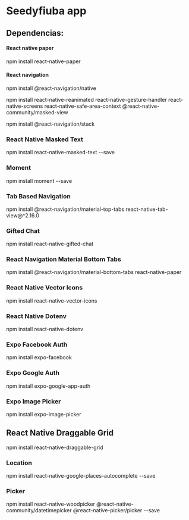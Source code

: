 # Seedyfiuba app


## Dependencias:



#### React native paper

npm install react-native-paper

#### React navigation

npm install @react-navigation/native

npm install react-native-reanimated react-native-gesture-handler react-native-screens react-native-safe-area-context @react-native-community/masked-view

npm install @react-navigation/stack

### React Native Masked Text

npm install react-native-masked-text --save

### Moment

npm install moment --save

### Tab Based Navigation

npm install @react-navigation/material-top-tabs react-native-tab-view@^2.16.0

### Gifted Chat

npm install react-native-gifted-chat

### React Navigation Material Bottom Tabs

npm install @react-navigation/material-bottom-tabs react-native-paper

### React Native Vector Icons

npm install react-native-vector-icons



### React Native Dotenv

npm install react-native-dotenv



### Expo Facebook Auth

npm install expo-facebook



### Expo Google Auth

npm install expo-google-app-auth



### Expo Image Picker

npm install expo-image-picker



## React Native Draggable Grid

npm install react-native-draggable-grid

### Location

npm install react-native-google-places-autocomplete --save

### Picker

npm install react-native-woodpicker @react-native-community/datetimepicker @react-native-picker/picker --save
